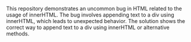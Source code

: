 This repository demonstrates an uncommon bug in HTML related to the usage of innerHTML. The bug involves appending text to a div using innerHTML, which leads to unexpected behavior. The solution shows the correct way to append text to a div using innerHTML or alternative methods.